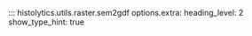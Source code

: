 ::: histolytics.utils.raster.sem2gdf
    options.extra:
      heading_level: 2
      show_type_hint: true
